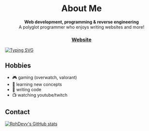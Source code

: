 <h1 align="center">About Me</h1>
<div align="center">
  <strong>Web development, programming & reverse engineering</strong>
</div>
<div align="center">
  A polyglot programmer who enjoys writing websites and more!
</div>
<div align="center">
  <h3>
    <a href="https://roh-dev.webflow.io/">
      Website
    </a>
  </h3>
</div>

[![Typing SVG](https://readme-typing-svg.herokuapp.com/?lines=Hi+there+👋)](https://roh-dev.webflow.io/)

## Hobbies
 - 🎮 gaming (overwatch, valorant)
 - 📗 learning new concepts
 - 📝 writing code
 - 📺 watching youtube/twitch

## Contact

[![RohDevv's GitHub stats](https://github-readme-stats.vercel.app/api?username=RohDevv&show_icons=true&theme=radical)](https://github.com/anuraghazra/github-readme-stats)
